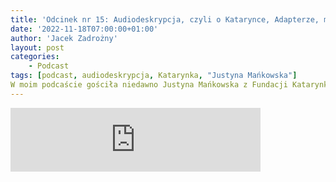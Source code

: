 ```yaml
---
title: 'Odcinek nr 15: Audiodeskrypcja, czyli o Katarynce, Adapterze, meczach, Netfliksie i eksperymentach'
date: '2022-11-18T07:00:00+01:00'
author: 'Jacek Zadrożny'
layout: post
categories:
    - Podcast
tags: [podcast, audiodeskrypcja, Katarynka, "Justyna Mańkowska"]
W moim podcaście gościła niedawno Justyna Mańkowska z Fundacji Katarynka. Rozmawialiśmy o audiodeskrypcji, czyli opowiadaniu filmów osobom niewidomym. Justyna opisała, jak pracują nad audiodeskrypcją, z jakich narzędzi korzystają i eksperymentach. Rozmawialiśmy także o jakości audiodeskrypcji, różnych podejściach do tworzenia AD oraz Netfliksie. Justyna zaprasza do sprawdzenia strony Adapter, gdzie możesz znaleźć filmy z audiodeskrypcją, napisami i tłumaczeniami na polski język migowy. Ja sam zachęcam dosprawdzenia eksperymentu z AD, jaki przeprowadzili na filmie Potop. Intrygujące, chociaż mam mieszane uczucia.
---
```

<iframe src="https://anchor.fm/jaczad/embed/episodes/Audiodeskrypcja--czyli-o-Katarynce--Adapterze--meczach--Netfliksie-i-eksperymentach-e1qrrdt" height="102px" width="400px" frameborder="0" scrolling="no"></iframe>
